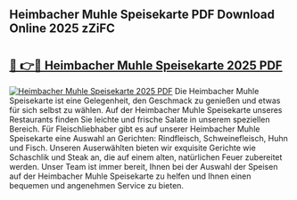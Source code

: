 ## Heimbacher Muhle Speisekarte PDF Download Online 2025 zZiFC

# <h2><a href="http://gc92a9.nevu.top/?p=Heimbacher+Muhle+Speisekarte">🔗 👉🔴 Heimbacher Muhle Speisekarte 2025 PDF</a></h2>

[![Heimbacher Muhle Speisekarte 2025 PDF](https://i.imgur.com/dBaPXMq.png)](http://gc92a9.nevu.top/?p=Heimbacher+Muhle+Speisekarte)
Die Heimbacher Muhle Speisekarte ist eine Gelegenheit, den Geschmack zu genießen und etwas für sich selbst zu wählen. Auf der Heimbacher Muhle Speisekarte unseres Restaurants finden Sie leichte und frische Salate in unserem speziellen Bereich. Für Fleischliebhaber gibt es auf unserer Heimbacher Muhle Speisekarte eine Auswahl an Gerichten: Rindfleisch, Schweinefleisch, Huhn und Fisch. Unseren Auserwählten bieten wir exquisite Gerichte wie Schaschlik und Steak an, die auf einem alten, natürlichen Feuer zubereitet werden. Unser Team ist immer bereit, Ihnen bei der Auswahl der Speisen auf der Heimbacher Muhle Speisekarte zu helfen und Ihnen einen bequemen und angenehmen Service zu bieten.
